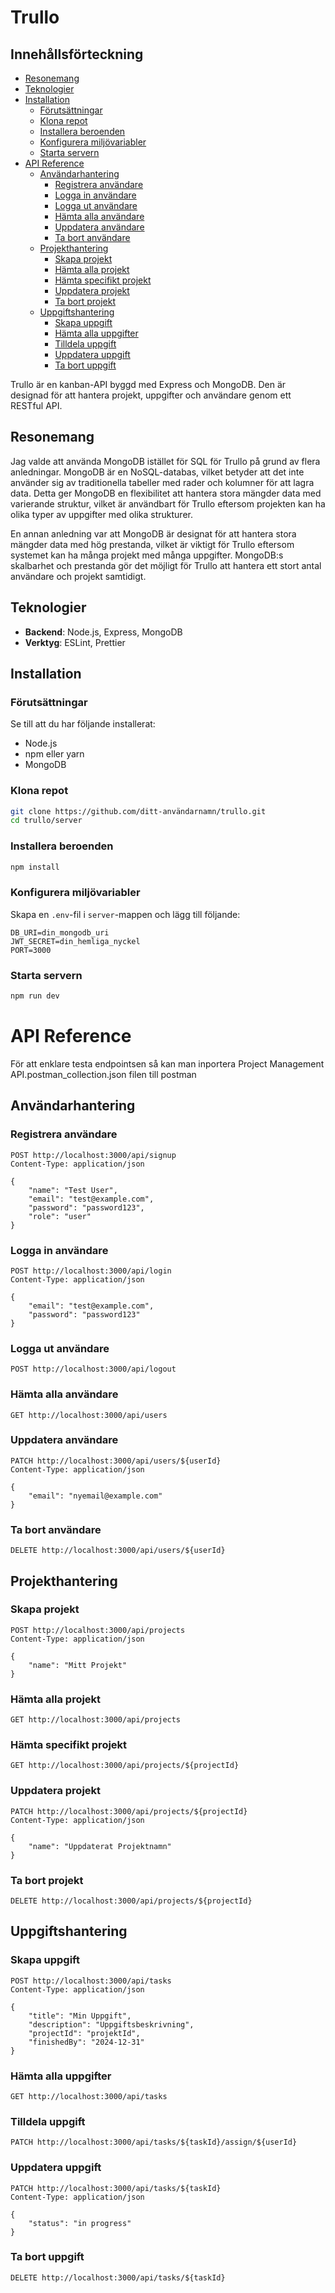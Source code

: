 # Trullo

## Innehållsförteckning
- [Resonemang](#resonemang)
- [Teknologier](#teknologier)
- [Installation](#installation)
  - [Förutsättningar](#förutsättningar)
  - [Klona repot](#klona-repot)
  - [Installera beroenden](#installera-beroenden)
  - [Konfigurera miljövariabler](#konfigurera-miljövariabler)
  - [Starta servern](#starta-servern)
- [API Reference](#api-reference)
  - [Användarhantering](#användarhantering)
    - [Registrera användare](#registrera-användare)
    - [Logga in användare](#logga-in-användare)
    - [Logga ut användare](#logga-ut-användare)
    - [Hämta alla användare](#hämta-alla-användare)
    - [Uppdatera användare](#uppdatera-användare)
    - [Ta bort användare](#ta-bort-användare)
  - [Projekthantering](#projekthantering)
    - [Skapa projekt](#skapa-projekt)
    - [Hämta alla projekt](#hämta-alla-projekt)
    - [Hämta specifikt projekt](#hämta-specifikt-projekt)
    - [Uppdatera projekt](#uppdatera-projekt)
    - [Ta bort projekt](#ta-bort-projekt)
  - [Uppgiftshantering](#uppgiftshantering)
    - [Skapa uppgift](#skapa-uppgift)
    - [Hämta alla uppgifter](#hämta-alla-uppgifter)
    - [Tilldela uppgift](#tilldela-uppgift)
    - [Uppdatera uppgift](#uppdatera-uppgift)
    - [Ta bort uppgift](#ta-bort-uppgift)

Trullo är en kanban-API byggd med Express och MongoDB. Den är designad för att hantera projekt, uppgifter och användare genom ett RESTful API.

## Resonemang

Jag valde att använda MongoDB istället för SQL för Trullo på grund av flera anledningar. MongoDB är en NoSQL-databas, vilket betyder att det inte använder sig av traditionella tabeller med rader och kolumner för att lagra data. Detta ger MongoDB en flexibilitet att hantera stora mängder data med varierande struktur, vilket är användbart för Trullo eftersom projekten kan ha olika typer av uppgifter med olika strukturer.

En annan anledning var att MongoDB är designat för att hantera stora mängder data med hög prestanda, vilket är viktigt för Trullo eftersom systemet kan ha många projekt med många uppgifter. MongoDB:s skalbarhet och prestanda gör det möjligt för Trullo att hantera ett stort antal användare och projekt samtidigt.

## Teknologier

-   **Backend**: Node.js, Express, MongoDB
-   **Verktyg**: ESLint, Prettier

## Installation

### Förutsättningar

Se till att du har följande installerat:

-   Node.js
-   npm eller yarn
-   MongoDB

### Klona repot

```bash
git clone https://github.com/ditt-användarnamn/trullo.git
cd trullo/server
```

### Installera beroenden

```bash
npm install
```

### Konfigurera miljövariabler

Skapa en `.env`-fil i `server`-mappen och lägg till följande:

```env
DB_URI=din_mongodb_uri
JWT_SECRET=din_hemliga_nyckel
PORT=3000
```

### Starta servern

```bash
npm run dev
```

# API Reference

För att enklare testa endpointsen så kan man inportera Project Management API.postman_collection.json filen till postman

## Användarhantering

### Registrera användare

```http
POST http://localhost:3000/api/signup
Content-Type: application/json

{
    "name": "Test User",
    "email": "test@example.com",
    "password": "password123",
    "role": "user"
}
```

### Logga in användare

```http
POST http://localhost:3000/api/login
Content-Type: application/json

{
    "email": "test@example.com",
    "password": "password123"
}
```

### Logga ut användare

```http
POST http://localhost:3000/api/logout
```

### Hämta alla användare

```http
GET http://localhost:3000/api/users
```

### Uppdatera användare

```http
PATCH http://localhost:3000/api/users/${userId}
Content-Type: application/json

{
    "email": "nyemail@example.com"
}
```

### Ta bort användare

```http
DELETE http://localhost:3000/api/users/${userId}
```

## Projekthantering

### Skapa projekt

```http
POST http://localhost:3000/api/projects
Content-Type: application/json

{
    "name": "Mitt Projekt"
}
```

### Hämta alla projekt

```http
GET http://localhost:3000/api/projects
```

### Hämta specifikt projekt

```http
GET http://localhost:3000/api/projects/${projectId}
```

### Uppdatera projekt

```http
PATCH http://localhost:3000/api/projects/${projectId}
Content-Type: application/json

{
    "name": "Uppdaterat Projektnamn"
}
```

### Ta bort projekt

```http
DELETE http://localhost:3000/api/projects/${projectId}
```

## Uppgiftshantering

### Skapa uppgift

```http
POST http://localhost:3000/api/tasks
Content-Type: application/json

{
    "title": "Min Uppgift",
    "description": "Uppgiftsbeskrivning",
    "projectId": "projektId",
    "finishedBy": "2024-12-31"
}
```

### Hämta alla uppgifter

```http
GET http://localhost:3000/api/tasks
```

### Tilldela uppgift

```http
PATCH http://localhost:3000/api/tasks/${taskId}/assign/${userId}
```

### Uppdatera uppgift

```http
PATCH http://localhost:3000/api/tasks/${taskId}
Content-Type: application/json

{
    "status": "in progress"
}
```

### Ta bort uppgift

```http
DELETE http://localhost:3000/api/tasks/${taskId}
```
